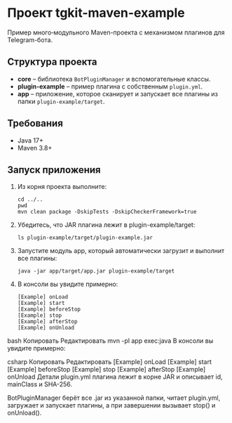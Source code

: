 # Проект tgkit-maven-example

Пример много‐модульного Maven-проекта с механизмом плагинов для Telegram-бота.

## Структура проекта

- **core** – библиотека `BotPluginManager` и вспомогательные классы.
- **plugin-example** – пример плагина с собственным `plugin.yml`.
- **app** – приложение, которое сканирует и запускает все плагины из папки `plugin-example/target`.

## Требования

- Java 17+
- Maven 3.8+

## Запуск приложения

1. Из корня проекта выполните:
   ```shell 
   cd ../..
   pwd
   mvn clean package -DskipTests -DskipCheckerFramework=true
   ```
2. Убедитесь, что JAR плагина лежит в plugin-example/target:
   ```shell
   ls plugin-example/target/plugin-example.jar
   ```
3. Запустите модуль app, который автоматически загрузит и выполнит все плагины:
   ```shell
   java -jar app/target/app.jar plugin-example/target
   ```
4. В консоли вы увидите примерно:
   ```
   [Example] onLoad
   [Example] start
   [Example] beforeStop
   [Example] stop
   [Example] afterStop
   [Example] onUnload
   ```

bash
Копировать
Редактировать
mvn -pl app exec:java
В консоли вы увидите примерно:

csharp
Копировать
Редактировать
[Example] onLoad
[Example] start
[Example] beforeStop
[Example] stop
[Example] afterStop
[Example] onUnload
Детали
plugin.yml плагина лежит в корне JAR и описывает id, mainClass и SHA-256.

BotPluginManager берёт все .jar из указанной папки, читает plugin.yml, загружает и запускает плагины, а при завершении
вызывает stop() и onUnload().